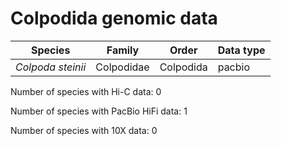 # Colpodida genomic data

| Species | Family | Order | Data type |
| -- | --- | --- | --- |
| *Colpoda steinii* | Colpodidae | Colpodida | pacbio |

Number of species with Hi-C data: 0

Number of species with PacBio HiFi data: 1

Number of species with 10X data: 0
